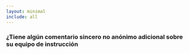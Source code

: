 ```yaml
---
layout: minimal
include: all
---
```


<!-- ### Do you have any additional non-anonymous candid feedback regarding your instructional team? -->
### ¿Tiene algún comentario sincero no anónimo adicional sobre su equipo de instrucción
